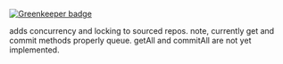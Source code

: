 
[![Greenkeeper badge](https://badges.greenkeeper.io/mateodelnorte/sourced-queued-repo.svg)](https://greenkeeper.io/)

adds concurrency and locking to sourced repos. note, currently get and commit methods properly queue. getAll and commitAll are not yet implemented.
